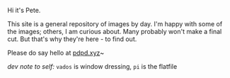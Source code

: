 
Hi it's Pete. 

This site is a general repository of images by day. I'm happy with some of the images; others, I am curious about. Many probably won't make a final cut. But that's why they're here - to find out. 

Please do say hello at [pdpd.xyz](https://pdpd.xyz)~

_dev note to self:_ `vados` is window dressing, `pi` is the flatfile